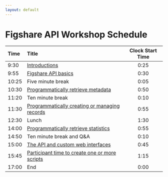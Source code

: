 ```yaml
---
layout: default
---
```


# Figshare API Workshop Schedule

| Time   |  Title                                                                         | Clock Start Time    |
| :---   |    :----                                                                       |              :---:  |
| 9:30   | [Introductions](./workshop-introduction.html)                                  | 0:25                |
| 9:55   | [Figshare API basics](./workshop-api-basics.html)                              | 0:30                |
| 10:25  | Five minute break                                                              | 0:05                |
| 10:30  | [Programmatically retrieve metadata](./workshop-retrieve.html)                 | 0:50                |
| 11:20  | Ten minute break                                                               | 0:10                |
| 11:30  | [Programmatically creating or managing records](./workshop-create-manage.html) | 0:55                |
| 12:30  | Lunch                                                                          | 1:30                |
| 14:00  | [Programmatically retrieve statistics](./workshop-stats.html)                  | 0:55                |
| 14:50  | Ten minute break and Q&A                                                       | 0:10                |
| 15:00  | [The API and custom web interfaces](./workshop-custom-interface.html)          | 0:45                |
| 15:45  | [Participant time to create one or more scripts](./free-code.html)             | 1:15                |
| 17:00  | End                                                                            | 0:00                |


